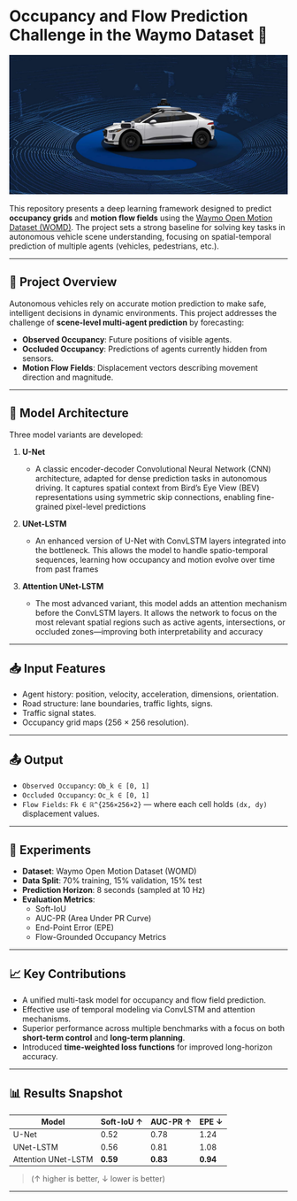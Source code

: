 # Occupancy and Flow Prediction Challenge in the Waymo Dataset 🚗

![Screenshot](Waymo_Open_Challenge.jpg)

This repository presents a deep learning framework designed to predict **occupancy grids** and **motion flow fields** using the [Waymo Open Motion Dataset (WOMD)](https://waymo.com/open/). The project sets a strong baseline for solving key tasks in autonomous vehicle scene understanding, focusing on spatial-temporal prediction of multiple agents (vehicles, pedestrians, etc.).

---

## 🧠 Project Overview

Autonomous vehicles rely on accurate motion prediction to make safe, intelligent decisions in dynamic environments. This project addresses the challenge of **scene-level multi-agent prediction** by forecasting:

- **Observed Occupancy**: Future positions of visible agents.
- **Occluded Occupancy**: Predictions of agents currently hidden from sensors.
- **Motion Flow Fields**: Displacement vectors describing movement direction and magnitude.

---

## 🔧 Model Architecture

Three model variants are developed:

1. **U-Net**  
   - A classic encoder-decoder Convolutional Neural Network (CNN) architecture, adapted for dense prediction tasks in autonomous driving. It captures spatial context from Bird’s Eye View (BEV) representations using symmetric skip connections, enabling fine-grained pixel-level predictions

2. **UNet-LSTM**  
   - An enhanced version of U-Net with ConvLSTM layers integrated into the bottleneck. This allows the model to handle spatio-temporal sequences, learning how occupancy and motion evolve over time from past frames

3. **Attention UNet-LSTM**  
   - The most advanced variant, this model adds an attention mechanism before the ConvLSTM layers. It allows the network to focus on the most relevant spatial regions such as active agents, intersections, or occluded zones—improving both interpretability and accuracy

---

## 📥 Input Features

- Agent history: position, velocity, acceleration, dimensions, orientation.
- Road structure: lane boundaries, traffic lights, signs.
- Traffic signal states.
- Occupancy grid maps (256 × 256 resolution).

---

## 📤 Output

- `Observed Occupancy`: `Ob_k ∈ [0, 1]`
- `Occluded Occupancy`: `Oc_k ∈ [0, 1]`
- `Flow Fields`: `Fk ∈ ℝ^{256×256×2}` — where each cell holds `(dx, dy)` displacement values.

---

## 🧪 Experiments

- **Dataset**: Waymo Open Motion Dataset (WOMD)
- **Data Split**: 70% training, 15% validation, 15% test
- **Prediction Horizon**: 8 seconds (sampled at 10 Hz)
- **Evaluation Metrics**:
  - Soft-IoU
  - AUC-PR (Area Under PR Curve)
  - End-Point Error (EPE)
  - Flow-Grounded Occupancy Metrics

---

## 📈 Key Contributions

- A unified multi-task model for occupancy and flow field prediction.
- Effective use of temporal modeling via ConvLSTM and attention mechanisms.
- Superior performance across multiple benchmarks with a focus on both **short-term control** and **long-term planning**.
- Introduced **time-weighted loss functions** for improved long-horizon accuracy.

---

## 📊 Results Snapshot

| Model              | Soft-IoU ↑ | AUC-PR ↑ | EPE ↓ |
|-------------------|------------|----------|--------|
| U-Net             | 0.52       | 0.78     | 1.24   |
| UNet-LSTM         | 0.56       | 0.81     | 1.08   |
| Attention UNet-LSTM | **0.59**  | **0.83** | **0.94** |

> (↑ higher is better, ↓ lower is better)

---


